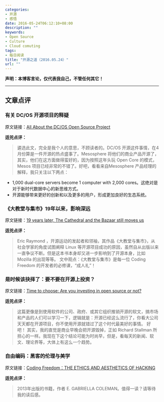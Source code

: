 ```yaml
---
categories:
- 开源
- 感悟
date: 2016-05-24T06:12:10+08:00
description: ""
keywords:
- Open Source
- Culture
- Cloud comuting
tags:
- 每日阅读
title: "开源之道（2016.05.24）"
url: ""
---
```

**声明：本博客言论，仅代表我自己，不管任何其它！**

---

## 文章点评

### 有关 DC/OS 开源项目的释疑

原文链接：[All About the DC/OS Open Source Project](https://www.linux.com/news/all-about-dcos-open-source-project)

**适兕点评：**

> 遴选此文，完全是我个人的意思，不顾读者的。DC/OS 开源这件事情，在4月份算是一件开源的热点盛事了。Mesosphere 将他们的商业产品开源了，其实，他们在这方面做得蛮好的，因为按照这年头玩 Open Core 的模式，Mesos 项目已经非常的不错了。好吧，看看来自Mesosphere 产品经理的解释，我只关注以下两点：

>
* 1,000 dual-core servers become 1 computer with 2,000 cores。这绝对是对于新时代数据中心的新思维方式。
* 开源能够带来更好的创新和以及更多的用户，形成更加良好的生态系统。

### 《大教堂与集市》19年以来，影响深远

原文链接：[19 years later, The Cathedral and the Bazaar still moves us](https://opensource.com/life/16/5/19-years-later-cathedral-and-bazaar-still-moves-us)

**适兕点评：**

> Eric Raymond ，开源运动的发起者和领袖，其作品《大教堂与集市》，从社会学家的角度试图阐释 Linux 等开源项目成功的原因，虽然自从出版以来一直争议不断。但是这本书本身却又进一步影响到了开源本身，比如 Mozilla 的出现等等。
> 文中观点：《大教堂与集市》是每一位 Coding Freedom 的开发者的必修课，“成人礼”！

### 是时候该抉择了：要不要在开源上投资？

原文链接：[Time to choose: Are you investing in open source or not?](https://opensource.com/business/16/5/its-time-to-invest-in-open-source)

**适兕点评：**

> 这篇更像是到使用软件的公司、政府、或其它组织推销开源的软文，搞市场和产品的人们可以学习一下，逻辑就是：开源已经这么流行了，你看大公司天天都在开源项目，你不使用开源就错过了这个时代最美好的事情。 好吧！ 其实，我的直觉是商业早晚会把开源毁掉，正如 Richard Stallman 所担心的一样。我现在下这个结论可能为时尚早，但是，看每天的新闻、软文、理论界等，大体上有这么一个趋势。

### 自由编码：黑客的伦理与美学

原文链接：[Coding Freedom：THE ETHICS AND AESTHETICS OF HACKING](http://gabriellacoleman.org/Coleman-Coding-Freedom.pdf)

**适兕点评：**

> 2013年出版的书籍，作者 E. GABRIELLA COLEMAN。值得一读？请等待我的读后感。
